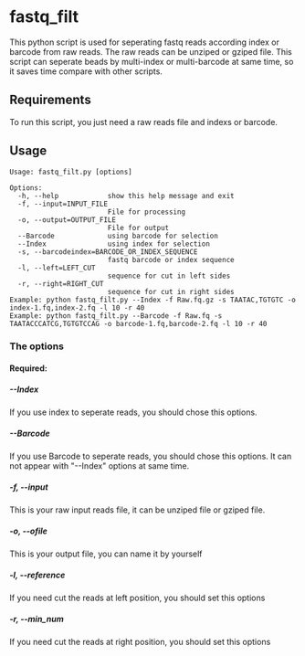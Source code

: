 # fastq_filt
This python script is used for seperating fastq reads according index or barcode from raw reads. The raw reads can be unziped or gziped file.
This script can seperate beads by multi-index or multi-barcode at same time, so it saves time compare with other scripts.

## Requirements
To run this script, you just need a raw reads file and indexs or barcode.

## Usage

```
Usage: fastq_filt.py [options]

Options:
  -h, --help            show this help message and exit
  -f, --input=INPUT_FILE
                        File for processing
  -o, --output=OUTPUT_FILE
                        File for output
  --Barcode             using barcode for selection
  --Index               using index for selection
  -s, --barcodeindex=BARCODE_OR_INDEX_SEQUENCE
                        fastq barcode or index sequence
  -l, --left=LEFT_CUT
                        sequence for cut in left sides
  -r, --right=RIGHT_CUT
                        sequence for cut in right sides
Example: python fastq_filt.py --Index -f Raw.fq.gz -s TAATAC,TGTGTC -o index-1.fq,index-2.fq -l 10 -r 40
Example: python fastq_filt.py --Barcode -f Raw.fq -s TAATACCCATCG,TGTGTCCAG -o barcode-1.fq,barcode-2.fq -l 10 -r 40
```
### The options
#### Required:
##### --Index
If you use index to seperate reads, you should chose this options.
##### --Barcode
If you use Barcode to seperate reads, you should chose this options. It can not appear with "--Index" options at same time.
##### -f, --input
This is your raw input reads file, it can be unziped file or gziped file.
##### -o, --ofile
This is your output file, you can name it by yourself
##### -l, --reference
If you need cut the reads at left position, you should set this options 
##### -r, --min_num
If you need cut the reads at right position, you should set this options 
